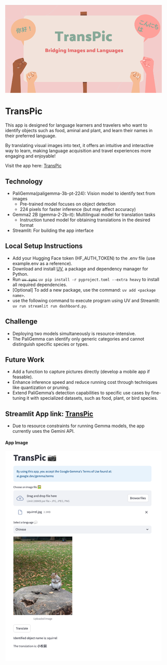 ![Cover](/gallery/cover.png)

# TransPic
This app is designed for language learners and travelers who want to identify objects such as food, aminal and plant, and learn their names in their preferred language. 

By translating visual images into text, it offers an intuitive and interactive way to learn, making language acquisition and travel experiences more engaging and enjoyable!

Visit the app here: [TransPic](https://transpic.streamlit.app/)

## Technology
- PaliGemma(paligemma-3b-pt-224): Vision model to identify text from images
  - Pre-trained model focuses on object detection
  - 224 pixels for faster inference (but may affect accuracy)
- Gemma2 2B (gemma-2-2b-it): Multilingual model for translation tasks
  - Instruction tuned model for obtaining translations in the desired format
- Streamlit: For building the app interface

## Local Setup Instructions
- Add your Hugging Face token (HF_AUTH_TOKEN) to the .env file (use example.env as a reference).
- Download and install [UV](https://docs.astral.sh/uv/getting-started/installation/), a package and dependency manager for Python.
- Run ~~`uv sync`~~ `uv pip install -r pyproject.toml --extra heavy` to install all required dependencies.
- [Optional] To add a new package, use the command: `uv add <package name>`.
- use the following command to execute program using UV and Streamlit: `uv run streamlit run dashboard.py`.

## Challenge
- Deploying two models simultaneously is resource-intensive.
- The PaliGemma can identify only generic categories and cannot distinguish specific species or types.

## Future Work
- Add a function to capture pictures directly (develop a mobile app if feasable).
- Enhance inference speed and reduce running cost through techniques like quantization or pruning.
- Extend PaliGemma’s detection capabilities to specific use cases by fine-tuning it with specialized datasets, such as food, plant, or bird species.

## Streamlit App link: [TransPic](https://transpic.streamlit.app/)
- Due to resource constraints for running Gemma models, the app currently uses the Gemini API.

#### App Image
![App image](/gallery/app.png)